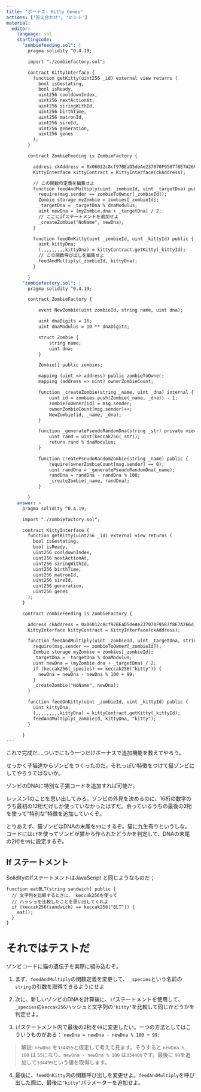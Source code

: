 ```yaml
---
title: "ボーナス: Kitty Genes"
actions: ['答え合わせ', 'ヒント']
material:
  editor:
    language: sol
    startingCode:
      "zombiefeeding.sol": |
        pragma solidity ^0.4.19;

        import "./zombiefactory.sol";

        contract KittyInterface {
          function getKitty(uint256 _id) external view returns (
            bool isGestating,
            bool isReady,
            uint256 cooldownIndex,
            uint256 nextActionAt,
            uint256 siringWithId,
            uint256 birthTime,
            uint256 matronId,
            uint256 sireId,
            uint256 generation,
            uint256 genes
          );
        }

        contract ZombieFeeding is ZombieFactory {

          address ckAddress = 0x06012c8cf97BEaD5deAe237070F9587f8E7A266d;
          KittyInterface kittyContract = KittyInterface(ckAddress);

          // この関数の定義を編集せよ
          function feedAndMultiply(uint _zombieId, uint _targetDna) public {
            require(msg.sender == zombieToOwner[_zombieId]);
            Zombie storage myZombie = zombies[_zombieId];
            _targetDna = _targetDna % dnaModulus;
            uint newDna = (myZombie.dna + _targetDna) / 2;
            // ここにifステートメントを追加せよ
            _createZombie("NoName", newDna);
          }

          function feedOnKitty(uint _zombieId, uint _kittyId) public {
            uint kittyDna;
            (,,,,,,,,,kittyDna) = kittyContract.getKitty(_kittyId);
            // この関数呼び出しを編集せよ
            feedAndMultiply(_zombieId, kittyDna);
          }

        }
      "zombiefactory.sol": |
        pragma solidity ^0.4.19;

        contract ZombieFactory {

            event NewZombie(uint zombieId, string name, uint dna);

            uint dnaDigits = 16;
            uint dnaModulus = 10 ** dnaDigits;

            struct Zombie {
                string name;
                uint dna;
            }

            Zombie[] public zombies;

            mapping (uint => address) public zombieToOwner;
            mapping (address => uint) ownerZombieCount;

            function _createZombie(string _name, uint _dna) internal {
                uint id = zombies.push(Zombie(_name, _dna)) - 1;
                zombieToOwner[id] = msg.sender;
                ownerZombieCount[msg.sender]++;
                NewZombie(id, _name, _dna);
            }

            function _generatePseudoRandomDna(string _str) private view returns (uint) {
                uint rand = uint(keccak256(_str));
                return rand % dnaModulus;
            }

            function createPseudoRandomZombie(string _name) public {
                require(ownerZombieCount[msg.sender] == 0);
                uint randDna = _generatePseudoRandomDna(_name);
                randDna = randDna - randDna % 100;
                _createZombie(_name, randDna);
            }

        }
    answer: >
      pragma solidity ^0.4.19;

      import "./zombiefactory.sol";

      contract KittyInterface {
        function getKitty(uint256 _id) external view returns (
          bool isGestating,
          bool isReady,
          uint256 cooldownIndex,
          uint256 nextActionAt,
          uint256 siringWithId,
          uint256 birthTime,
          uint256 matronId,
          uint256 sireId,
          uint256 generation,
          uint256 genes
        );
      }

      contract ZombieFeeding is ZombieFactory {

        address ckAddress = 0x06012c8cf97BEaD5deAe237070F9587f8E7A266d;
        KittyInterface kittyContract = KittyInterface(ckAddress);

        function feedAndMultiply(uint _zombieId, uint _targetDna, string _species) public {
          require(msg.sender == zombieToOwner[_zombieId]);
          Zombie storage myZombie = zombies[_zombieId];
          _targetDna = _targetDna % dnaModulus;
          uint newDna = (myZombie.dna + _targetDna) / 2;
          if (keccak256(_species) == keccak256("kitty")) {
            newDna = newDna - newDna % 100 + 99;
          }
          _createZombie("NoName", newDna);
        }

        function feedOnKitty(uint _zombieId, uint _kittyId) public {
          uint kittyDna;
          (,,,,,,,,,kittyDna) = kittyContract.getKitty(_kittyId);
          feedAndMultiply(_zombieId, kittyDna, "kitty");
        }

      }
---
```


これで完成だ....ついでにもう一つだけボーナスで追加機能を教えてやろう。

せっかく子猫達からゾンビをつくったのだ。それっぽい特徴をつけて猫ゾンビにしてやろうではないか。

ゾンビのDNAに特別な子猫コードを追加すれば可能だ。

レッスン1のことを思い出してみろ。ゾンビの外見を決めるのに、16桁の数字のうち最初の12桁だけしか使っていなかったはずだ。余っているうちの最後の2桁を使って”特別な”特徴を追加していくぞ。

とりあえず、猫ゾンビはDNAの末尾を`99`にするぞ。猫に九生有りというしな。コードには`if`を使ってゾンビが猫から作られたどうかを判定して、DNAの末尾の2桁を`99`に設定するぞ。

## If ステートメント

SolidityのIfステートメントはJavaScript と同じようなものだ；

```
function eatBLT(string sandwich) public {
  // 文字列を比較するときに、 keccak256を使って
  // ハッシュを比較したことを思い出してくれよ
  if (keccak256(sandwich) == keccak256("BLT")) {
    eat();
  }
}
```

# それではテストだ

ゾンビコードに猫の遺伝子を実際に組み込むぞ。

1. まず、`feedAndMultiply`の関数定義を変更して、 `_species`という名前の`string`の引数を取得できるようにせよ

2. 次に、新しいゾンビのDNAを計算後に、`if`ステートメントを使用して、`_species`の`keccak256`ハッシュと文字列の`"kitty"`を比較して同じかどうかを判定せよ。

3. `if`ステートメント内で最後の2桁を`99`に変更したい。一つの方法としてはこういうものがある： `newDna = newDna - newDna % 100 + 99;`

  > 解説: `newDna` を`334455`と仮定して考えて見ます。そうすると `newDna % 100` は `55`になり、`newDna - newDna % 100` は`334400`です。最後に `99`を追加して`334499`という値を取得します。

4. 最後に、`feedOnKitty`内の関数呼び出しを変更せよ。`feedAndMultiply`を呼び出した際に、最後に`"kitty"`パラメーターを追加せよ。




